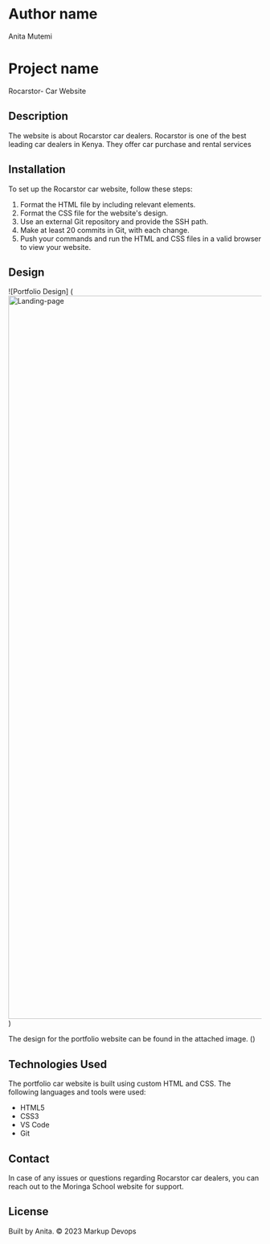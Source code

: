# Author name

Anita Mutemi

# Project name

Rocarstor- Car Website

## Description

The website is about Rocarstor car dealers. Rocarstor is one of the best leading car dealers in Kenya. They offer car purchase and rental services

## Installation

To set up the Rocarstor car website, follow these steps:

1. Format the HTML file by including relevant elements.
2. Format the CSS file for the website's design.
3. Use an external Git repository and provide the SSH path.
4. Make at least 20 commits in Git, with each change.
5. Push your commands and run the HTML and CSS files in a valid browser to view your website.

## Design

![Portfolio Design] (<img width="1440" alt="Landing-page" src="https://github.com Anita-Mutemi/bestcars/assets/132679576 70795403-ae82-4a9d-a88d-f9f161f8c8bc">)

The design for the portfolio website can be found in the attached image. ()

## Technologies Used

The portfolio car website is built using custom HTML and CSS. The following languages and tools were used:

- HTML5
- CSS3
- VS Code
- Git

## Contact

In case of any issues or questions regarding Rocarstor car dealers, you can reach out to the Moringa School website for support.

## License

Built by Anita. &copy; 2023 Markup Devops
